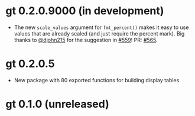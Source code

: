 # gt 0.2.0.9000 (in development)

* The new `scale_values` argument for `fmt_percent()` makes it easy to use values that are already scaled (and just require the percent mark). Big thanks to [@djohn215](https://github.com/djohn215) for the suggestion in [#559](https://github.com/rstudio/gt/issues/559)! PR: [#565](https://github.com/rstudio/gt/pull/565).

# gt 0.2.0.5

* New package with 80 exported functions for building display tables

# gt 0.1.0 (unreleased)
